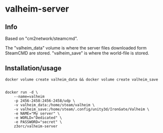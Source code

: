 
# valheim-server

## Info
Based on "cm2network/steamcmd".

The "valheim_data" volume is where the server files downloaded form SteamCMD are stored. "valheim_save" is where the world-file is stored.

## Installation/usage

```
docker volume create valheim_data && docker volume create valheim_save


docker run -d \
    --name=valheim
    -p 2456-2458:2456-2458/udp \
    -v valheim_data:/home/steam/valheim \
    -v valheim_save:/home/steam/.config/unity3d/IronGate/Valheim \
    -e NAME="My server" \
    -e WORLD="Dedicated" \
    -e PASSWORD="secret" \
    z3orc/valheim-server
```
